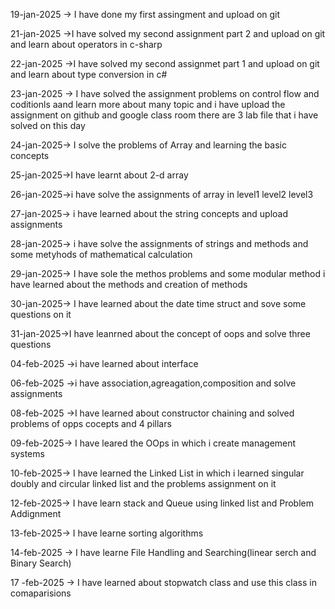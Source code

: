19-jan-2025 -> I have done my first assingment and upload on git

21-jan-2025 ->I have solved my second assignment part 2 and upload on git and learn about operators in c-sharp


22-jan-2025 ->I have solved my second assignmet part 1 and upload on git and learn about type conversion in c#


23-jan-2025 -> I have solved the assignment problems on control flow and coditionls aand learn more about many topic and i have upload the assignment on github and google class room there are 3 lab file that i have solved on this day

24-jan-2025-> I solve the problems of Array and learning the basic concepts

25-jan-2025->I have learnt about 2-d array

26-jan-2025->i have solve the assignments of array in level1 level2 level3

27-jan-2025-> i have learned about the string concepts and upload assignments

28-jan-2025-> i have solve the assignments of strings and methods and some metyhods of mathematical calculation 

29-jan-2025-> I have sole the methos problems and some modular method i have learned about the methods and creation of methods

30-jan-2025-> I have learned about the date time struct and sove some questions on it

31-jan-2025->I have leanrned about the concept of oops and solve three questions 

04-feb-2025 ->i have learned about interface

06-feb-2025 ->i have association,agreagation,composition and solve assignments


08-feb-2025 ->I have learned about constructor chaining and solved problems of opps cocepts and 4 pillars

09-feb-2025-> I have leared the OOps in which i create management systems

10-feb-2025-> I have learned the Linked List in which i learned singular doubly and circular linked list and the problems assignment on it

12-feb-2025-> I have learn stack and Queue using linked list and Problem Addignment

13-feb-2025-> I have learne sorting algorithms 

14-feb-2025 -> I have learne File Handling and Searching(linear serch and Binary Search)

17 -feb-2025 -> I have learned about stopwatch class and use this class in comaparisions
